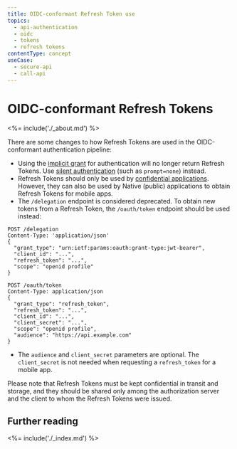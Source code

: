 ```yaml
---
title: OIDC-conformant Refresh Token use
topics:
  - api-authentication
  - oidc
  - tokens
  - refresh tokens
contentType: concept
useCase:
  - secure-api
  - call-api
---
```


# OIDC-conformant Refresh Tokens

<%= include('./_about.md') %>

There are some changes to how Refresh Tokens are used in the OIDC-conformant authentication pipeline:

* Using the [implicit grant](/api-auth/tutorials/adoption/implicit) for authentication will no longer return Refresh Tokens.
  Use [silent authentication](/api-auth/tutorials/silent-authentication) (such as `prompt=none`) instead.
* Refresh Tokens should only be used by [confidential applications](/applications/application-types#confidential-applications). However, they can also be used by Native (public) applications to obtain Refresh Tokens for mobile apps. 
* The `/delegation` endpoint is considered deprecated. To obtain new tokens from a Refresh Token, the `/oauth/token` endpoint should be used instead:

<code-block>
  <code-block-tab data-title="Legacy (delegation)">

  ```text
  POST /delegation
  Content-Type: 'application/json'
  {
    "grant_type": "urn:ietf:params:oauth:grant-type:jwt-bearer",
    "client_id": "...",
    "refresh_token": "...",
    "scope": "openid profile"
  }
  ```

  </code-block-tab>
  <code-block-tab data-title="OIDC-conformant (token endpoint)">

  ```text
  POST /oauth/token
  Content-Type: application/json
  {
    "grant_type": "refresh_token",
    "refresh_token": "...",
    "client_id": "...",
    "client_secret": "...",
    "scope": "openid profile",
    "audience": "https://api.example.com"
  }
  ```

  - The `audience` and `client_secret` parameters are optional. The `client_secret` is not needed when requesting a `refresh_token` for a mobile app.

  </code-block-tab>
</code-block>

Please note that Refresh Tokens must be kept confidential in transit and storage, and they should be shared only among the authorization server and the client to whom the Refresh Tokens were issued.

## Further reading

<%= include('./_index.md') %>
